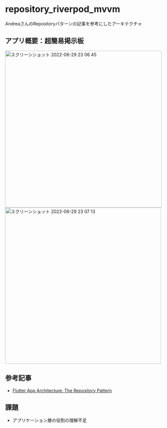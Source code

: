 # repository_riverpod_mvvm

AndreaさんのRepositoryパターンの記事を参考にしたアーキテクチャ

## アプリ概要：超簡易掲示板
<img width="502" alt="スクリーンショット 2022-06-29 23 06 45" src="https://user-images.githubusercontent.com/39579511/176461489-4b7554ed-362c-424c-b614-846a7a5895e4.png"><img width="500" alt="スクリーンショット 2022-06-29 23 07 13" src="https://user-images.githubusercontent.com/39579511/176461520-d7d8a8ce-6bc6-490f-96b3-84156941fd9b.png">

## 参考記事

- [Flutter App Architecture: The Repository Pattern](https://codewithandrea.com/articles/flutter-repository-pattern/)

## 課題

- アプリケーション層の役割の理解不足
